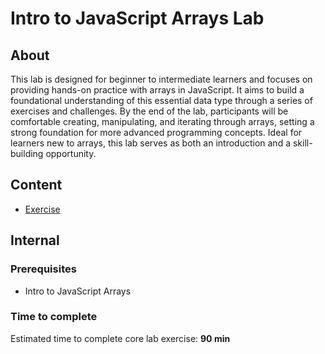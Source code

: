 <h1>
  <span class="prefix"></span>
  <span class="headline">Intro to JavaScript Arrays Lab</span>
</h1>

## About

This lab is designed for beginner to intermediate learners and focuses on providing hands-on practice with arrays in JavaScript. It aims to build a foundational understanding of this essential data type through a series of exercises and challenges. By the end of the lab, participants will be comfortable creating, manipulating, and iterating through arrays, setting a strong foundation for more advanced programming concepts. Ideal for learners new to arrays, this lab serves as both an introduction and a skill-building opportunity.

## Content

- [Exercise](./exercise/README.md)

## Internal

### Prerequisites

- Intro to JavaScript Arrays

### Time to complete

Estimated time to complete core lab exercise: **90 min**

